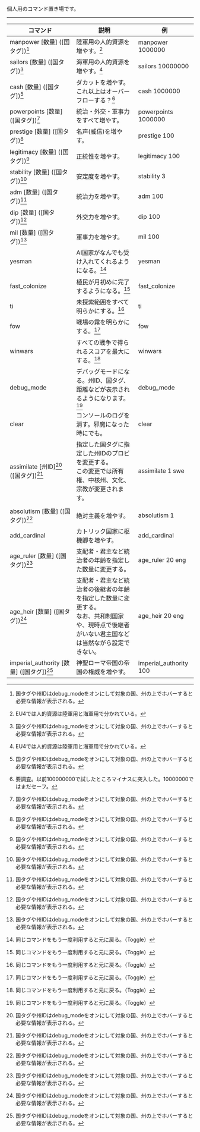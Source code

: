 個人用のコマンド置き場です。

---

| コマンド | 説明 | 例 |
| ---- | ---- | ---- |
| manpower [数量] ([国タグ])[^4] | 陸軍用の人的資源を増やす。[^1] | manpower 1000000 |
| sailors [数量] ([国タグ])[^4] | 海軍用の人的資源を増やす。[^1]  | sailors  10000000|
| cash [数量] ([国タグ])[^4] | ダカットを増やす。これ以上はオーバーフローする？[^2] | cash 1000000 |
| powerpoints [数量] ([国タグ])[^4] | 統治・外交・軍事力をすべて増やす。 | powerpoints 1000000 |
| prestige [数量] ([国タグ])[^4] | 名声(威信)を増やす。 | prestige 100 |
| legitimacy [数量] ([国タグ])[^4] | 正統性を増やす。 | legitimacy 100 |
| stability [数量] ([国タグ])[^4] | 安定度を増やす。 | stability 3 |
| adm [数量] ([国タグ])[^4] | 統治力を増やす。 | adm 100 |
| dip [数量] ([国タグ])[^4] | 外交力を増やす。 | dip 100 |
| mil [数量] ([国タグ])[^4] | 軍事力を増やす。 | mil 100 |
| yesman | AI国家がなんでも受け入れてくれるようになる。[^3] | yesman |
| fast_colonize | 植民が月初めに完了するようになる。[^3] | fast_colonize |
| ti | 未探索範囲をすべて明らかにする。[^3] | ti |
| fow | 戦場の霧を明らかにする。[^3] | fow |
| winwars | すべての戦争で得られるスコアを最大にする。[^3] | winwars |
| debug_mode | デバッグモードになる。州ID、国タグ、距離などが表示されるようになります。[^3]| debug_mode |
| clear | コンソールのログを消す。邪魔になった時にでも。 | clear |
| assimilate [州ID][^4] ([国タグ])[^4] | 指定した国タグに指定した州IDのプロビを変更する。<br>この変更では所有権、中核州、文化、宗教が変更されます。 | assimilate 1 swe |
|  |  |  |
|	absolutism [数量] ([国タグ])[^4]	| 絶対主義を増やす。 | absolutism 1 |
| add_cardinal | カトリック国家に枢機卿を増やす。 | add_cardinal |
| age_ruler [数量] ([国タグ])[^4] | 支配者・君主など統治者の年齢を指定した数量に変更する。 | age_ruler 20 eng |
| age_heir [数量] ([国タグ])[^4] | 支配者・君主など統治者の後継者の年齢を指定した数量に変更する。<br>なお、共和制国家や、現時点で後継者がいない君主国などは当然ながら設定できない。 | age_heir 20 eng |
| imperial_authority [数量] ([国タグ])[^4] | 神聖ローマ帝国の帝国の権威を増やす。 | imperial_authority 100 |
  	
[^1]: EU4では人的資源は陸軍用と海軍用で分かれている。

[^2]: 要調査。以前100000000で試したところマイナスに突入した。10000000ではまだセーフ。

[^3]: 同じコマンドをもう一度利用すると元に戻る。（Toggle）

[^4]: 国タグや州IDはdebug_modeをオンにして対象の国、州の上でホバーすると必要な情報が表示される。
